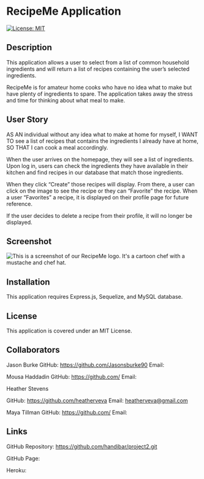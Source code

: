 # RecipeMe Application

[![License: MIT](https://img.shields.io/badge/License-MIT-yellow.svg)](https://opensource.org/licenses/MIT)

## Description

This application allows a user to select from a list of common household ingredients and will return a list of recipes containing the user’s selected ingredients.

RecipeMe is for amateur home cooks who have no idea what to make but have plenty of ingredients to spare. The application takes away the stress and time for thinking about what meal to make.

## User Story

AS AN individual without any idea what to make at home for myself,
I WANT TO see a list of recipes that contains the ingredients I already have at home,
SO THAT I can cook a meal accordingly.

When the user arrives on the homepage, they will see a list of ingredients. Upon log in, users can check the ingredients they have available in their kitchen and find recipes in our database that match those ingredients.

When they click “Create” those recipes will display. From there, a user can click on the image to see the recipe or they can “Favorite” the recipe. When a user “Favorites” a recipe, it is displayed on their profile page for future reference. 

If the user decides to delete a recipe from their profile, it will no longer be displayed.

## Screenshot

![This is a screenshot of our RecipeMe logo. It's a cartoon chef with a mustache and chef hat.](public/recipemeicon.png)


## Installation

This application requires Express.js, Sequelize, and MySQL database.

## License

This application is covered under an MIT License.

## Collaborators

Jason Burke
GitHub: https://github.com/Jasonsburke90
Email:

Mousa Haddadin
GitHub: https://github.com/
Email:

Heather Stevens

GitHub: https://github.com/heatherveva
Email: heatherveva@gmail.com

Maya Tillman
GitHub: https://github.com/
Email:


## Links

GitHub Repository: https://github.com/handibar/project2.git

GitHub Page: 

Heroku: 
